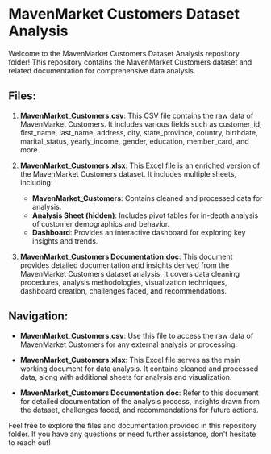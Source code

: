 # MavenMarket Customers Dataset Analysis

Welcome to the MavenMarket Customers Dataset Analysis repository folder! This repository contains the MavenMarket Customers dataset and related documentation for comprehensive data analysis.

## Files:

1. **MavenMarket_Customers.csv**: This CSV file contains the raw data of MavenMarket Customers. It includes various fields such as customer_id, first_name, last_name, address, city, state_province, country, birthdate, marital_status, yearly_income, gender, education, member_card, and more.

2. **MavenMarket_Customers.xlsx**: This Excel file is an enriched version of the MavenMarket Customers dataset. It includes multiple sheets, including:
   - **MavenMarket_Customers**: Contains cleaned and processed data for analysis.
   - **Analysis Sheet (hidden)**: Includes pivot tables for in-depth analysis of customer demographics and behavior.
   - **Dashboard**: Provides an interactive dashboard for exploring key insights and trends.

3. **MavenMarket_Customers Documentation.doc**: This document provides detailed documentation and insights derived from the MavenMarket Customers dataset analysis. It covers data cleaning procedures, analysis methodologies, visualization techniques, dashboard creation, challenges faced, and recommendations.

## Navigation:

- **MavenMarket_Customers.csv**: Use this file to access the raw data of MavenMarket Customers for any external analysis or processing.

- **MavenMarket_Customers.xlsx**: This Excel file serves as the main working document for data analysis. It contains cleaned and processed data, along with additional sheets for analysis and visualization.

- **MavenMarket_Customers Documentation.doc**: Refer to this document for detailed documentation of the analysis process, insights drawn from the dataset, challenges faced, and recommendations for future actions.

Feel free to explore the files and documentation provided in this repository folder. If you have any questions or need further assistance, don't hesitate to reach out!
